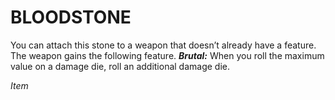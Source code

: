 # BLOODSTONE

You can attach this stone to a weapon that doesn’t already have a feature. The weapon gains the following feature. ***Brutal:*** When you roll the maximum value on a damage die, roll an additional damage die.

*Item*